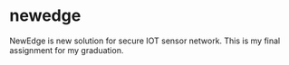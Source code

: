 # newedge
NewEdge is new solution for secure IOT sensor network. This is my final assignment for my graduation.
